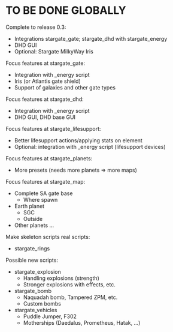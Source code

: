 # TO BE DONE GLOBALLY

Complete to release 0.3:
- Integrations stargate_gate; stargate_dhd with stargate_energy
- DHD GUI
- Optional: Stargate MilkyWay Iris

Focus features at stargate_gate:
- Integration with _energy script
- Iris (or Atlantis gate shield)
- Support of galaxies and other gate types

Focus features at stargate_dhd:
- Integration with _energy script 
- DHD GUI, DHD base GUI

Focus features at stargate_lifesupport:
- Better lifesupport actions/applying stats on element
- Optional: integration with _energy script (lifesupport devices)

Focus features at stargate_planets:
- More presets (needs more planets => more maps)

Focus features at stargate_map:
- Complete SA gate base
    - Where spawn
- Earth planet
    - SGC
    - Outside
- Other planets ...

Make skeleton scripts real scripts:
- stargate_rings

Possible new scripts:
- stargate_explosion
    - Handling explosions (strength)
    - Stronger explosions with effects, etc.
- stargate_bomb
    - Naquadah bomb, Tampered ZPM, etc.
    - Custom bombs
- stargate_vehicles
    - Puddle Jumper, F302
    - Motherships (Daedalus, Prometheus, Hatak, ...)